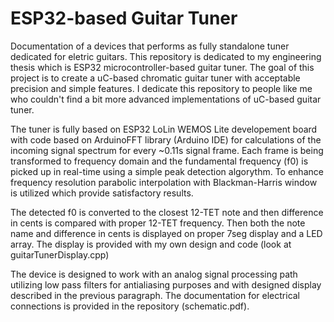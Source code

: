 # ESP32-based Guitar Tuner
Documentation of a devices that performs as fully standalone tuner dedicated for eletric guitars.
This repository is dedicated to my engineering thesis which is ESP32 microcontroller-based guitar tuner.
The goal of this project is to create a uC-based chromatic guitar tuner with acceptable precision and simple
features. I dedicate this repository to people like me who couldn't find a bit more advanced implementations
of uC-based guitar tuner.

The tuner is fully based on ESP32 LoLin WEMOS Lite developement board with code based on ArduinoFFT library (Arduino IDE) for
calculations of the incoming signal spectrum for every ~0.11s signal frame. Each frame is being transformed to frequency
domain and the fundamental frequency (f0) is picked up in real-time using a simple peak detection algorythm.
To enhance frequency resolution parabolic interpolation with Blackman-Harris window is utilized which provide satisfactory results.

The detected f0 is converted to the closest 12-TET note and then difference in cents is compared with proper 12-TET frequency.
Then both the note name and difference in cents is displayed on proper 7seg display and a LED array. The display is provided with
my own design and code (look at guitarTunerDisplay.cpp)

The device is designed to work with an analog signal processing path utilizing low pass filters for antialiasing purposes and
with designed display described in the previous paragraph.
The documentation for electrical connections is provided in the repository (schematic.pdf).



